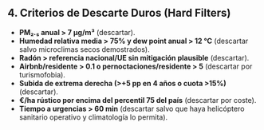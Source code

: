 ## 4. Criterios de Descarte Duros (Hard Filters)

*   **PM₂.₅ anual > 7 µg/m³** (descartar).
*   **Humedad relativa media > 75% y dew point anual > 12 °C** (descartar salvo microclimas secos demostrados).
*   **Radón > referencia nacional/UE sin mitigación plausible** (descartar).
*   **Airbnb/residente > 0.1 o pernoctaciones/residente > 5** (descartar por turismofobia).
*   **Subida de extrema derecha (>+5 pp en 4 años o cuota >15%)** (descartar).
*   **€/ha rústico por encima del percentil 75 del país** (descartar por coste).
*   **Tiempo a urgencias > 60 min** (descartar salvo que haya helicóptero sanitario operativo y climatología lo permita).
